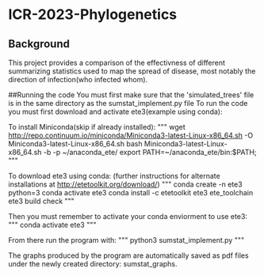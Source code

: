 # ICR-2023-Phylogenetics

## Background

This project provides a comparison of the effectivness of different summarizing statistics used to map the spread of disease, most notably the direction of infection(who infected whom).


##Running the code
You must first make sure that the 'simulated_trees' file is in the same directory as the sumstat_implement.py file
To run the code you must first download and activate ete3(example using conda):


To install Miniconda(skip if already installed):
"""
wget http://repo.continuum.io/miniconda/Miniconda3-latest-Linux-x86_64.sh -O Miniconda3-latest-Linux-x86_64.sh
bash Miniconda3-latest-Linux-x86_64.sh -b -p ~/anaconda_ete/
export PATH=~/anaconda_ete/bin:$PATH;
"""

To download ete3 using conda:
(further instructions for alternate installations at http://etetoolkit.org/download/)
"""
conda create -n ete3 python=3
conda activate ete3
conda install -c etetoolkit ete3 ete_toolchain
ete3 build check
"""


Then you must remember to activate your conda enviorment to use ete3:
"""
conda activate ete3
"""


From there run the program with:
"""
python3 sumstat_implement.py
"""


 The graphs produced by the program are automatically saved as pdf files under the newly created directory: sumstat_graphs.